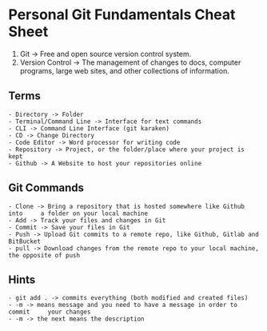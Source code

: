 # Personal Git Fundamentals Cheat Sheet

1. Git &rarr; Free and open source version control system.
2. Version Control &rarr; The management of changes to docs, computer programs, large web sites, and other collections of information.

## Terms

    - Directory -> Folder
	- Terminal/Command Line -> Interface for text commands
	- CLI -> Command Line Interface (git karaken)
	- CD -> Change Directory
	- Code Editor -> Word processor for writing code
	- Repository -> Project, or the folder/place where your project is kept
	- Github -> A Website to host your repositories online

## Git Commands

    - Clone -> Bring a repository that is hosted somewhere like Github into 	a folder on your local machine
	- Add -> Track your files and changes in Git
	- Commit -> Save your files in Git
	- Push -> Upload Git commits to a remote repo, like Github, Gitlab and 	BitBucket
	- pull -> Download changes from the remote repo to your local machine, 	the opposite of push

## Hints

    - git add . -> commits everything (both modified and created files)
	- -m -> means message and you need to have a message in order to commit 	your changes
	- -m -> the next means the description